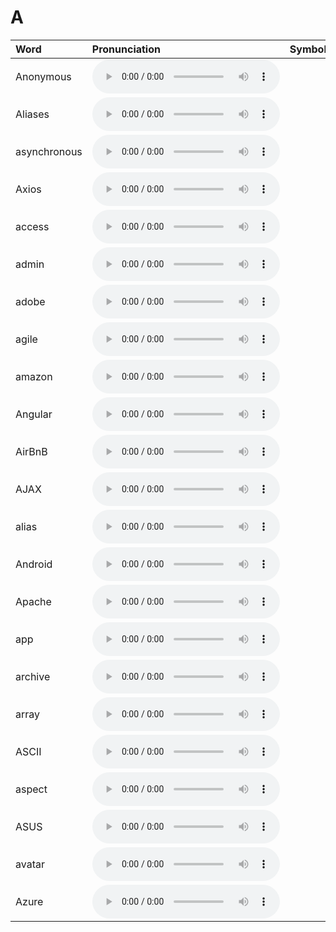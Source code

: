 
# A

| Word  | Pronunciation | Symbol |
| :-- | :-- | :-- |
| Anonymous | <audio :src="$withBase('/audio/Anonymous.mp3')" controls="controls" controlslist="nodownload"></audio> |  |
| Aliases | <audio :src="$withBase('/audio/Aliases.mp3')" controls="controls" controlslist="nodownload"></audio> |  |
| asynchronous | <audio :src="$withBase('/audio/asynchronous.mp3')" controls="controls" controlslist="nodownload"></audio> |  |
| Axios | <audio :src="$withBase('/audio/Axios.mp3')" controls="controls" controlslist="nodownload"></audio> |  |
| access | <audio :src="$withBase('/audio/access.mp3')" controls="controls" controlslist="nodownload"></audio> |  |
| admin | <audio :src="$withBase('/audio/admin.mp3')" controls="controls" controlslist="nodownload"></audio> |  |
| adobe | <audio :src="$withBase('/audio/adobe.mp3')" controls="controls" controlslist="nodownload"></audio> |  |
| agile | <audio :src="$withBase('/audio/agile.mp3')" controls="controls" controlslist="nodownload"></audio> |  |
| amazon | <audio :src="$withBase('/audio/amazon.mp3')" controls="controls" controlslist="nodownload"></audio> |  |
| Angular | <audio :src="$withBase('/audio/Angular.mp3')" controls="controls" controlslist="nodownload"></audio> |  |
| AirBnB | <audio :src="$withBase('/audio/AirBnB.mp3')" controls="controls" controlslist="nodownload"></audio> |  |
| AJAX | <audio :src="$withBase('/audio/AJAX.mp3')" controls="controls" controlslist="nodownload"></audio> |  |
| alias | <audio :src="$withBase('/audio/alias.mp3')" controls="controls" controlslist="nodownload"></audio> |  |
| Android | <audio :src="$withBase('/audio/Android.mp3')" controls="controls" controlslist="nodownload"></audio> |  |
| Apache | <audio :src="$withBase('/audio/Apache.mp3')" controls="controls" controlslist="nodownload"></audio> |  |
| app | <audio :src="$withBase('/audio/app.mp3')" controls="controls" controlslist="nodownload"></audio> |  |
| archive | <audio :src="$withBase('/audio/archive.mp3')" controls="controls" controlslist="nodownload"></audio> |  |
| array | <audio :src="$withBase('/audio/array.mp3')" controls="controls" controlslist="nodownload"></audio> |  |
| ASCII | <audio :src="$withBase('/audio/ASCII.mp3')" controls="controls" controlslist="nodownload"></audio> |  |
| aspect | <audio :src="$withBase('/audio/aspect.mp3')" controls="controls" controlslist="nodownload"></audio> |  |
| ASUS | <audio :src="$withBase('/audio/ASUS.mp3')" controls="controls" controlslist="nodownload"></audio> |  |
| avatar | <audio :src="$withBase('/audio/avatar.mp3')" controls="controls" controlslist="nodownload"></audio> |  |
| Azure | <audio :src="$withBase('/audio/Azure.mp3')" controls="controls" controlslist="nodownload"></audio> |  |
